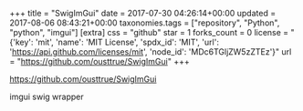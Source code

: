 +++
title = "SwigImGui"
date = 2017-07-30 04:26:14+00:00
updated = 2017-08-06 08:43:21+00:00
taxonomies.tags = ["repository", "Python", "python", "imgui"]
[extra]
css = "github"
star = 1
forks_count = 0
license = "{'key': 'mit', 'name': 'MIT License', 'spdx_id': 'MIT', 'url': 'https://api.github.com/licenses/mit', 'node_id': 'MDc6TGljZW5zZTEz'}"
url = "https://github.com/ousttrue/SwigImGui"
+++

<https://github.com/ousttrue/SwigImGui>

imgui swig wrapper
